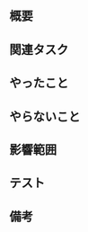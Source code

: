 ## 概要
<!-- PRの背景・目的・概要 -->


## 関連タスク
<!-- 関連するIssueやチケットのリンクを貼る。Issueの場合は、「#<IssueNumber>」でリンクできる -->


## やったこと
<!-- このPRで何をしたのか？ -->


## やらないこと
<!-- このPRでやらないことは何か？ -->


## 影響範囲
<!-- 影響を及ぼす範囲や他の機能への影響 -->


## テスト
<!-- テスト方法や結果 -->


## 備考
<!-- レビュワーへの伝達事項や残しておきたい情報 -->
